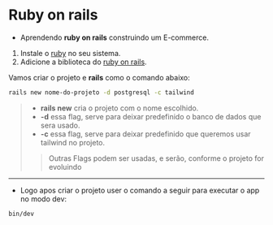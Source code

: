 # Ruby on rails

- Aprendendo **ruby on rails** construindo um E-commerce.

1. Instale o [ruby](https://www.ruby-lang.org/en/downloads/) no seu sistema.
2. Adicione a biblioteca do [ruby on rails](https://guides.rubyonrails.org/install_ruby_on_rails.html).

Vamos criar o projeto e **rails** como o comando abaixo:

```bash
rails new nome-do-projeto -d postgresql -c tailwind
```

> - **rails new** cria o projeto com o nome escolhido.
> - **-d** essa flag, serve para deixar predefinido o banco de dados que sera usado.
> - **-c** essa flag, serve para deixar predefinido que queremos usar tailwind no projeto.
>
>> Outras Flags podem ser usadas, e serão, conforme o projeto for evoluindo
---

- Logo apos criar o projeto user o comando a seguir para executar o app no modo dev:

```bash
bin/dev
```

```bash
```
